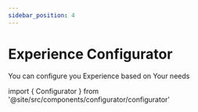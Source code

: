 ```yaml
---
sidebar_position: 4
---
```


# Experience Configurator
You can configure you Experience based on Your needs

import { Configurator } from '@site/src/components/configurator/configurator'

<Configurator/>
